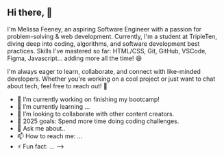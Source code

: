 ## Hi there, 👋
I'm Melissa Feeney, an aspiring Software Engineer with a passion for problem-solving & web development. Currently, I'm a student at TripleTen, diving deep into coding, algorithms, and software development best practices. Skills I've mastered so far: HTML/CSS, Git, GitHub, VSCode, Figma, Javascript... adding more all the time! 😄

I'm always eager to learn, collaborate, and connect with like-minded developers. Whether you're working on a cool project or just want to chat about tech, feel free to reach out! 🚀


- 🔭 I’m currently working on finishing my bootcamp!
- 🌱 I’m currently learning ...
- 👯 I’m looking to collaborate with other content creators.
- 🥅 2025 goals: Spend more time doing coding challenges.
- 💬 Ask me about..
- 📫 How to reach me: ...
- ⚡ Fun fact: ...
-->
